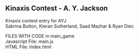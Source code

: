 ## Kinaxis Contest - A. Y. Jackson

Kinaxis contest entry for AYJ  
Sabrina Button, Kieran Sutherland, Saad Mazhar & Ryan Diec

FILES WITH CODE in main_game  
Javascript File: main.js  
HTML File: Index.html  
